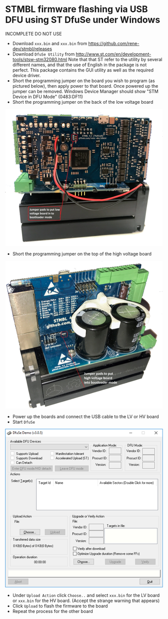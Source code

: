 # STMBL firmware flashing via USB DFU using ST DfuSe under Windows
INCOMPLETE DO NOT USE
- Download `xxx.bin` and `xxx.bin` from https://github.com/rene-dev/stmbl/releases
- Download `DfuSe Utility` from http://www.st.com/en/development-tools/stsw-stm32080.html 
Note that that ST refer to the utility by several different names, and that the use of English in the package is not perfect. This package contains the GUI utility as well as the required device driver.
- Short the programming jumper on the board you wish to program (as pictured below), then apply power to that board. Once powered up the jumper can be removed. Windows Device Manager should show "STM Device in DFU Mode" (0483:DF11)
- Short the programming jumper on the back of the low voltage board 

![Screenshot of `STMBL4.1_Low Voltage_Bootloader Jumper pads`](screenshots/STMBL4.1_LV_BL_J.png)	

- Short the programming jumper on the top of the high voltage board 

![Screenshot of `STMBL4.1_High Voltage_Bootloader Jumper pads`](screenshots/STMBL4.1_HV_BL_J.png)	

- Power up the boards and connect the USB cable to the LV or HV board
- Start `DfuSe`

![Screenshot of `DfUse`](screenshots/DfuSe.png)

- Under `Upload Action` click `Choose..` and select `xxx.bin` for the LV board or `xxx.bin` for the HV board. (Accept the strange warning that appears)
- Click `Upload` to flash the firmware to the board
- Repeat the process for the other board
